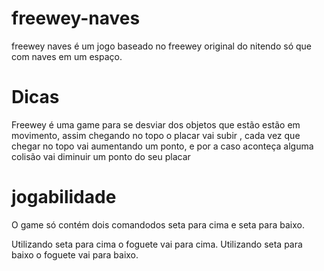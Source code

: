 # freewey-naves
freewey naves é um jogo baseado no freewey original do nitendo só que com naves em um espaço. 

# Dicas 

Freewey é uma game para se desviar dos objetos que estão estão em movimento, assim chegando no topo o placar vai subir , cada vez que chegar no topo vai aumentando um ponto, e por a caso aconteça alguma colisão vai diminuir um ponto do seu placar 

# jogabilidade 

O game só contém dois comandodos seta para cima e seta para baixo.  

Utilizando seta para cima  o foguete vai para cima. 
Utilizando seta para baixo o foguete vai para baixo. 
